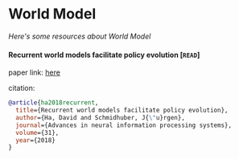 # World Model
*Here's some resources about World Model*


#### Recurrent world models facilitate policy evolution [`READ`]

paper link: [here](https://proceedings.neurips.cc/paper/2018/file/2de5d16682c3c35007e4e92982f1a2ba-Paper.pdf)

citation: 
```bibtex
@article{ha2018recurrent,
  title={Recurrent world models facilitate policy evolution},
  author={Ha, David and Schmidhuber, J{\"u}rgen},
  journal={Advances in neural information processing systems},
  volume={31},
  year={2018}
}
```
    